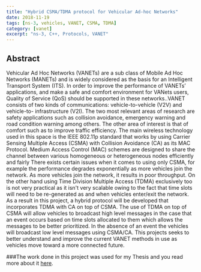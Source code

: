```yaml
---
title: "Hybrid CSMA/TDMA protocol for Vehicular Ad-hoc Networks"
date: 2018-11-19
tags: [ns-3, vehicles, VANET, CSMA, TDMA]
category: [vanet]
excerpt: "ns-3, C++, Protocols, VANET"
---
```

## Abstract

Vehicular Ad Hoc Networks (VANETs) are a sub class of Mobile Ad Hoc Networks (MANETs) and is widely considered as the basis for an Intelligent Transport System (ITS). In order to improve the performance of VANETs’ applications, and make a safe and comfort environment for VANets users, Quality of Service (QoS) should be supported in these networks..VANET consists of two kinds of communications: vehicle-to-vehicle (V2V) and vehicle-to- infrastructure (V2I). The two most relevant areas of research are safety applications such as collision avoidance, emergency warning and road condition warning among others. The other area of interest is that of comfort such as to improve traffic efficiency. The main wireless technology used in this space is the IEEE 802.11p standard that works by using Carrier Sensing Multiple Access (CSMA) with Collision Avoidance (CA) as its MAC Protocol. Medium Access Control (MAC) schemes are designed to share the channel between various homogeneous or heterogeneous nodes efficiently and fairly There exists certain issues when it comes to using only CSMA, for example the performance degrades exponentially as more vehicles join the network. As more vehicles join the network, it results in poor throughput. On the other hand using Time Division Multiple Access (TDMA) exclusively too is not very practical as it isn't very scalable owing to the fact that time slots will need to be re-generated as and when vehicles enter/exit the network. As a result in this project, a hybrid protocol will be developed that incorporates TDMA with CA on top of CSMA. The use of TDMA on top of CSMA will allow vehicles to broadcast high level messages in the case that an event occurs based on time slots allocated to them which allows the messages to be better prioritized. In the absence of an event the vehicles will broadcast low level messages using CSMA/CA. This projects seeks to better understand and improve the current VANET methods in use as vehicles move toward a more connected future.

###The work done in this project was used for my Thesis and you read more about it [here](https://www.dropbox.com/s/fz9eoyi65ods3pa/Nikhil%20Bolar_Final.pdf?dl=0).
